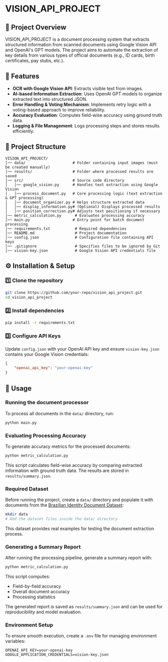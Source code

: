 # VISION_API_PROJECT

## 📌 Project Overview
VISION_API_PROJECT is a document processing system that extracts structured information from scanned documents using Google Vision API and OpenAI's GPT models. The project aims to automate the extraction of key details from various types of official documents (e.g., ID cards, birth certificates, pay stubs, etc.).

## 🚀 Features
- **OCR with Google Vision API**: Extracts visible text from images.
- **AI-based Information Extraction**: Uses OpenAI GPT models to organize extracted text into structured JSON.
- **Error Handling & Voting Mechanism**: Implements retry logic with a voting-based approach to improve reliability.
- **Accuracy Evaluation**: Computes field-wise accuracy using ground truth data.
- **Logging & File Management**: Logs processing steps and stores results efficiently.

## 📂 Project Structure
```
VISION_API_PROJECT/
│── data/                     # Folder containing input images (must be created manually)
│── results/                  # Folder where processed results are saved
│── src/                      # Source code directory
│   │── google_vision.py      # Handles text extraction using Google Vision
│   │── process_document.py   # Core processing logic (text extraction & GPT processing)
│   │── document_organizer.py # Helps structure extracted data
│   │── display_information.py# (Optional) Displays processed results
│   │── position_correction.py# Adjusts text positioning if necessary
│── metric_calculation.py      # Evaluates processing accuracy
│── main.py                   # Entry point for batch document processing
│── requirements.txt           # Required dependencies
│── README.md                  # Project documentation
│── config.json                # Configuration file containing API keys
│── .gitignore                 # Specifies files to be ignored by Git
│── vision-key.json            # Google Vision API credentials file
```

## ⚙️ Installation & Setup
### 1️⃣ Clone the repository
```bash
git clone https://github.com/your-repo/vision_api_project.git
cd vision_api_project
```
### 2️⃣ Install dependencies
```bash
pip install -r requirements.txt
```
### 3️⃣ Configure API Keys
Update `config.json` with your OpenAI API key and ensure `vision-key.json` contains your Google Vision credentials:
```json
{
    "openai_api_key": "your-openai-key"
}
```

## 📌 Usage
### Running the document processor
To process all documents in the `data/` directory, run:
```bash
python main.py
```

### Evaluating Processing Accuracy
To generate accuracy metrics for the processed documents:
```bash
python metric_calculation.py
```
This script calculates field-wise accuracy by comparing extracted information with ground truth data. The results are stored in `results/summary.json`.

### Required Dataset
Before running the project, create a `data/` directory and populate it with documents from the [Brazilian Identity Document Dataset](https://github.com/ricardobnjunior/Brazilian-Identity-Document-Dataset/tree/master/VIA%20ANNOTATIONS):
```bash
mkdir data
# Add the dataset files inside the data/ directory
```
This dataset provides real examples for testing the document extraction process.

### Generating a Summary Report
After running the processing pipeline, generate a summary report with:
```bash
python metric_calculation.py
```
This script computes:
- Field-by-field accuracy
- Overall document accuracy
- Processing statistics

The generated report is saved as `results/summary.json` and can be used for reproducibility and model evaluation.

### Environment Setup
To ensure smooth execution, create a `.env` file for managing environment variables:
```
OPENAI_API_KEY=your-openai-key
GOOGLE_APPLICATION_CREDENTIALS=vision-key.json
```
